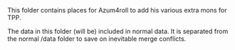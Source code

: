 This folder contains places for Azum4roll to add his various extra mons for TPP. 

The data in this folder (will be) included in normal data. It is separated from the normal /data
folder to save on inevitable merge conflicts.